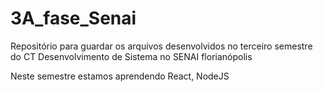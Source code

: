 # 3A_fase_Senai

Repositório para guardar os arquivos desenvolvidos no terceiro semestre do CT Desenvolvimento de Sistema no SENAI florianópolis

Neste semestre estamos aprendendo React, NodeJS
